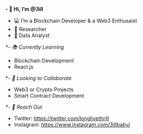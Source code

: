 **- 👋 Hi, I’m @3ill**
- 💻 I’m a Blockchain Developer & a Web3 Enthusaist
- 📑 Researcher
- 📑 Data Analyst


**- 📚 Currently Learning* 
- Blockchain Development 
- React.js



**- 🤝 Looking to Collaborate* 
- Web3 or Crypto Projects 
- Smart Contract Development 



**- 📱 Reach Out* 
- Twitter: https://twitter.com/longlivethrill
- Instagram: https://www.instagram.com/3illbaby/


<!---
3ill/3ill is a ✨ special ✨ repository because its `README.md` (this file) appears on your GitHub profile.
You can click the Preview link to take a look at your changes.
--->
